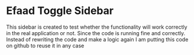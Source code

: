 # Efaad Toggle Sidebar 
This sidebar is created to test whether the functionality will work correctly in the real application or not. Since the code is running fine and correctly. Instead of rewriting the code and make a logic again I am putting this code on github to reuse it in any case
